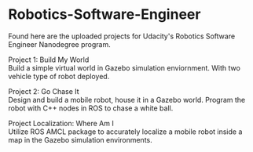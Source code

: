# Robotics-Software-Engineer

Found here are the uploaded projects for Udacity's Robotics Software Engineer Nanodegree program. 

Project 1: Build My World \
Build a simple virtual world in Gazebo simulation enviornment. With two vehicle type of robot deployed.

Project 2: Go Chase It \
Design and build a mobile robot, house it in a Gazebo world. Program the robot with C++ nodes in ROS to chase a white ball. 

Project Localization: Where Am I \
Utilize ROS AMCL package to accurately localize a mobile robot inside a map in the Gazebo simulation environments.

